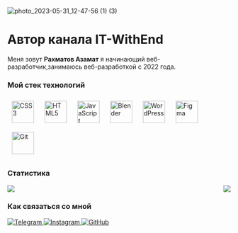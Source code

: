 
![photo_2023-05-31_12-47-56 (1) (3)](https://github.com/Azamat2009/Azamat2009/assets/116718721/94e9bed5-1281-4bd0-8a62-346dff5f3e98)



<h1>Автор канала IT-WithEnd</h1>


Меня зовут <b>Рахматов Азамат</b> я начинающий веб-разработчик,занимаюсь веб-разработкой с 2022 года.

<h3>Мой стек технологий</h3>
<div align="left">  
<a href="https://www.w3schools.com/css/" target="_blank"><img style="margin: 10px" src="https://profilinator.rishav.dev/skills-assets/css3-original-wordmark.svg" alt="CSS3" height="50" /></a>
<a href="https://en.wikipedia.org/wiki/HTML5" target="_blank"><img style="margin: 10px" src="https://profilinator.rishav.dev/skills-assets/html5-original-wordmark.svg" alt="HTML5" height="50" /></a>  
<a href="https://www.javascript.com/" target="_blank"><img style="margin: 10px" src="https://profilinator.rishav.dev/skills-assets/javascript-original.svg" alt="JavaScript" height="50" /></a>  
<a href="https://www.blender.org/" target="_blank"><img style="margin: 10px" src="https://profilinator.rishav.dev/skills-assets/blender_community_badge_white.svg" alt="Blender" height="50" /></a>  
<a href="https://wordpress.com/" target="_blank"><img style="margin: 10px" src="https://profilinator.rishav.dev/skills-assets/wordpress.png" alt="WordPress" height="50" /></a>  
<a href="https://www.figma.com/" target="_blank"><img style="margin: 10px" src="https://profilinator.rishav.dev/skills-assets/figma-icon.svg" alt="Figma" height="50" /></a>  
<a href="https://github.com/" target="_blank"><img style="margin: 10px" src="https://profilinator.rishav.dev/skills-assets/git-scm-icon.svg" alt="Git" height="50" /></a>  
</div>

<h3>Статистика</h3>
<div>
<img src="https://github-readme-stats.vercel.app/api?username=Azamat2009&show_icons=true&count_private=true&hide_border=true" align="center" />
<img align="right" src="https://github-readme-stats.vercel.app/api/top-langs/?username=Azamat2009&hide_border=true&layout=compact" align="center" />
<div/>

<h3>Как связаться со мной</h3>
<p>
<a href="https://t.me/it_withend"> <img src="https://camo.githubusercontent.com/32d301601badedb14ef7a1e56431bdc934779610de1561291873b6899e67d434/68747470733a2f2f696d672e736869656c64732e696f2f62616467652f2d54656c656772616d2d3333333f7374796c653d666f722d7468652d6261646765266c6f676f3d74656c656772616d266c6f676f436f6c6f723d323741304439" alt="Telegram" data-canonical-src="https://img.shields.io/badge/-Telegram-333?style=for-the-badge&amp;logo=telegram&amp;logoColor=27A0D9" style="max-width: 100%;"> </a>
<a href="https://www.instagram.com/it_withend/"> <img src="https://camo.githubusercontent.com/51968c54d786a8956af0daaecbfa885f68d5aa7c6c4e33f05da73732c7ba17f8/68747470733a2f2f696d672e736869656c64732e696f2f62616467652f2d496e7374616772616d2d3333333f7374796c653d666f722d7468652d6261646765266c6f676f3d696e7374616772616d266c6f676f436f6c6f723d423430363845" alt="Instagram" data-canonical-src="https://img.shields.io/badge/-Instagram-333?style=for-the-badge&amp;logo=instagram&amp;logoColor=B4068E" style="max-width: 100%;"> </a>
<a href="https://github.com/Azamat2009"> <img src="https://camo.githubusercontent.com/b256c04b53615f6e8d75481ea7b916143c83dbe2031e07dba72abbdcdff11721/68747470733a2f2f696d672e736869656c64732e696f2f62616467652f2d4769744875622d3333333f7374796c653d666f722d7468652d6261646765266c6f676f3d476974487562266c6f676f436f6c6f723d666666" alt="GitHub" data-canonical-src="https://img.shields.io/badge/-GitHub-333?style=for-the-badge&amp;logo=GitHub&amp;logoColor=fff" style="max-width: 100%;"> </a>
</p>
